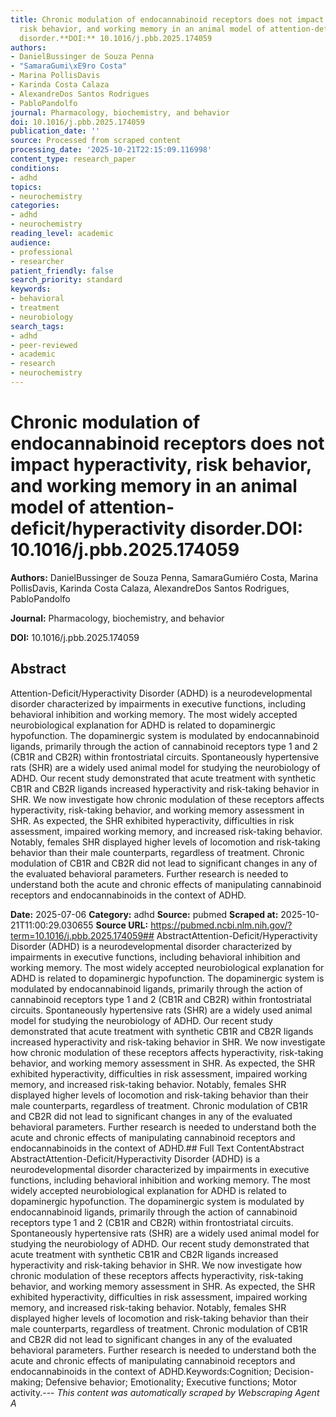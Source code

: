 ```yaml
---
title: Chronic modulation of endocannabinoid receptors does not impact hyperactivity,
  risk behavior, and working memory in an animal model of attention-deficit/hyperactivity
  disorder.**DOI:** 10.1016/j.pbb.2025.174059
authors:
- DanielBussinger de Souza Penna
- "SamaraGumi\xE9ro Costa"
- Marina PollisDavis
- Karinda Costa Calaza
- AlexandreDos Santos Rodrigues
- PabloPandolfo
journal: Pharmacology, biochemistry, and behavior
doi: 10.1016/j.pbb.2025.174059
publication_date: ''
source: Processed from scraped content
processing_date: '2025-10-21T22:15:09.116998'
content_type: research_paper
conditions:
- adhd
topics:
- neurochemistry
categories:
- adhd
- neurochemistry
reading_level: academic
audience:
- professional
- researcher
patient_friendly: false
search_priority: standard
keywords:
- behavioral
- treatment
- neurobiology
search_tags:
- adhd
- peer-reviewed
- academic
- research
- neurochemistry
---
```


# Chronic modulation of endocannabinoid receptors does not impact hyperactivity, risk behavior, and working memory in an animal model of attention-deficit/hyperactivity disorder.**DOI:** 10.1016/j.pbb.2025.174059

**Authors:** DanielBussinger de Souza Penna, SamaraGumiéro Costa, Marina PollisDavis, Karinda Costa Calaza, AlexandreDos Santos Rodrigues, PabloPandolfo

**Journal:** Pharmacology, biochemistry, and behavior

**DOI:** 10.1016/j.pbb.2025.174059

## Abstract

Attention-Deficit/Hyperactivity Disorder (ADHD) is a neurodevelopmental disorder characterized by impairments in executive functions, including behavioral inhibition and working memory. The most widely accepted neurobiological explanation for ADHD is related to dopaminergic hypofunction. The dopaminergic system is modulated by endocannabinoid ligands, primarily through the action of cannabinoid receptors type 1 and 2 (CB1R and CB2R) within frontostriatal circuits. Spontaneously hypertensive rats (SHR) are a widely used animal model for studying the neurobiology of ADHD. Our recent study demonstrated that acute treatment with synthetic CB1R and CB2R ligands increased hyperactivity and risk-taking behavior in SHR. We now investigate how chronic modulation of these receptors affects hyperactivity, risk-taking behavior, and working memory assessment in SHR. As expected, the SHR exhibited hyperactivity, difficulties in risk assessment, impaired working memory, and increased risk-taking behavior. Notably, females SHR displayed higher levels of locomotion and risk-taking behavior than their male counterparts, regardless of treatment. Chronic modulation of CB1R and CB2R did not lead to significant changes in any of the evaluated behavioral parameters. Further research is needed to understand both the acute and chronic effects of manipulating cannabinoid receptors and endocannabinoids in the context of ADHD.

**Date:** 2025-07-06
**Category:** adhd
**Source:** pubmed
**Scraped at:** 2025-10-21T11:00:29.030655
**Source URL:** https://pubmed.ncbi.nlm.nih.gov/?term=10.1016/j.pbb.2025.174059## AbstractAttention-Deficit/Hyperactivity Disorder (ADHD) is a neurodevelopmental disorder characterized by impairments in executive functions, including behavioral inhibition and working memory. The most widely accepted neurobiological explanation for ADHD is related to dopaminergic hypofunction. The dopaminergic system is modulated by endocannabinoid ligands, primarily through the action of cannabinoid receptors type 1 and 2 (CB1R and CB2R) within frontostriatal circuits. Spontaneously hypertensive rats (SHR) are a widely used animal model for studying the neurobiology of ADHD. Our recent study demonstrated that acute treatment with synthetic CB1R and CB2R ligands increased hyperactivity and risk-taking behavior in SHR. We now investigate how chronic modulation of these receptors affects hyperactivity, risk-taking behavior, and working memory assessment in SHR. As expected, the SHR exhibited hyperactivity, difficulties in risk assessment, impaired working memory, and increased risk-taking behavior. Notably, females SHR displayed higher levels of locomotion and risk-taking behavior than their male counterparts, regardless of treatment. Chronic modulation of CB1R and CB2R did not lead to significant changes in any of the evaluated behavioral parameters. Further research is needed to understand both the acute and chronic effects of manipulating cannabinoid receptors and endocannabinoids in the context of ADHD.## Full Text ContentAbstract AbstractAttention-Deficit/Hyperactivity Disorder (ADHD) is a neurodevelopmental disorder characterized by impairments in executive functions, including behavioral inhibition and working memory. The most widely accepted neurobiological explanation for ADHD is related to dopaminergic hypofunction. The dopaminergic system is modulated by endocannabinoid ligands, primarily through the action of cannabinoid receptors type 1 and 2 (CB1R and CB2R) within frontostriatal circuits. Spontaneously hypertensive rats (SHR) are a widely used animal model for studying the neurobiology of ADHD. Our recent study demonstrated that acute treatment with synthetic CB1R and CB2R ligands increased hyperactivity and risk-taking behavior in SHR. We now investigate how chronic modulation of these receptors affects hyperactivity, risk-taking behavior, and working memory assessment in SHR. As expected, the SHR exhibited hyperactivity, difficulties in risk assessment, impaired working memory, and increased risk-taking behavior. Notably, females SHR displayed higher levels of locomotion and risk-taking behavior than their male counterparts, regardless of treatment. Chronic modulation of CB1R and CB2R did not lead to significant changes in any of the evaluated behavioral parameters. Further research is needed to understand both the acute and chronic effects of manipulating cannabinoid receptors and endocannabinoids in the context of ADHD.Keywords:Cognition; Decision-making; Defensive behavior; Emotionality; Executive functions; Motor activity.---
*This content was automatically scraped by Webscraping Agent A*